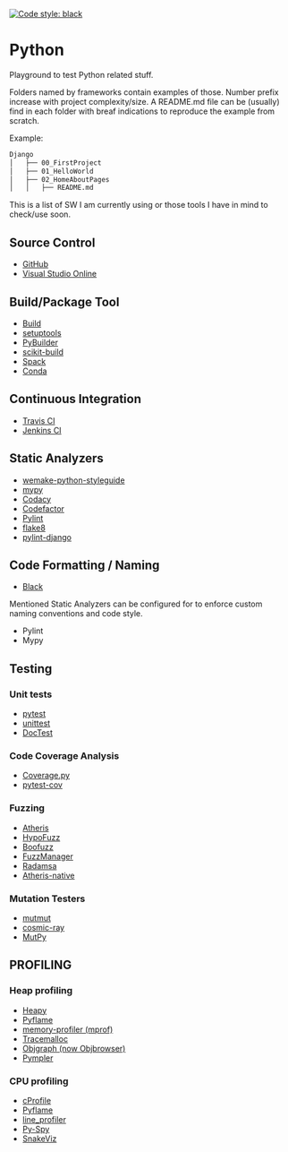 [![Code style: black](https://img.shields.io/badge/code%20style-black-000000.svg)](https://github.com/psf/black)


# Python

Playground to test Python related stuff.


Folders named by frameworks contain examples of those. 
Number prefix increase with project complexity/size.
A README.md file can be (usually) find in each folder with breaf indications to reproduce the example from scratch.

Example:
```bash
Django
│   ├── 00_FirstProject
│   ├── 01_HelloWorld
│   ├── 02_HomeAboutPages
│   │   ├── README.md
```

This is a list of SW I am currently using or those tools I have in mind to check/use soon.

## Source Control
* [GitHub](https://github.com/)
* [Visual Studio Online](https://vscode.dev/)

## Build/Package Tool
* [Build](https://github.com/pypa/build)
* [setuptools](https://pypi.org/project/setuptools/)
* [PyBuilder](https://pybuilder.io/)
* [scikit-build](https://scikit-build.readthedocs.io/en/latest/)  
* [Spack](https://github.com/spack/spack)
* [Conda](https://conda.io/en/latest/index.html)
 
## Continuous Integration
 * [Travis CI](http://travis-ci.org) 
 * [Jenkins CI](https://jenkins-ci.org/)
   
## Static Analyzers
* [wemake-python-styleguide](https://github.com/wemake-services/wemake-python-styleguide)
* [mypy](https://github.com/python/mypy)
* [Codacy](https://www.codacy.com/)
* [Codefactor](https://www.codefactor.io/)
* [Pylint](https://github.com/pylint-dev/pylint)
* [flake8](https://flake8.pycqa.org/en/latest/)
* [pylint-django](https://github.com/pylint-dev/pylint-django)

## Code Formatting / Naming
* [Black](https://pypi.org/project/black/)

Mentioned Static Analyzers can be configured for to enforce custom naming conventions and code style.
* Pylint
* Mypy

## Testing
### Unit tests
* [pytest](https://docs.pytest.org/en/7.4.x/contents.html)
* [unittest](https://docs.python.org/3/library/unittest.html)
* [DocTest](https://docs.python.org/3/library/doctest.html)

### Code Coverage Analysis
* [Coverage.py](https://coverage.readthedocs.io/en/7.3.1/)
* [pytest-cov](https://pytest-cov.readthedocs.io/en/latest/#)

### Fuzzing
- [Atheris](https://github.com/google/atheris)
- [HypoFuzz](https://hypofuzz.com/)
- [Boofuzz](https://github.com/jtpereyda/boofuzz)
- [FuzzManager](https://github.com/MozillaSecurity/FuzzManager)
- [Radamsa](https://github.com/aoh/radamsa)
- [Atheris-native](https://github.com/google/atheris-native)

### Mutation Testers
- [mutmut](https://github.com/boxed/mutmut)
- [cosmic-ray](https://github.com/sixty-north/cosmic-ray)
- [MutPy](https://github.com/mutpy/mutpy)

## PROFILING
### Heap profiling
- [Heapy](https://github.com/zhuyifei1999/guppy3)
- [Pyflame](https://github.com/uber/pyflame)
- [memory-profiler (mprof)](https://github.com/pythonprofilers/memory_profiler)
- [Tracemalloc](https://docs.python.org/3/library/tracemalloc.html)
- [Objgraph (now Objbrowser)](https://github.com/titusjan/objbrowser)
- [Pympler](https://github.com/pympler/pympler)

### CPU profiling
- [cProfile](https://docs.python.org/3/library/profile.html)
- [Pyflame](https://github.com/uber/pyflame)
- [line_profiler](https://github.com/rkern/line_profiler)
- [Py-Spy](https://github.com/benfred/py-spy)
- [SnakeViz](https://jiffyclub.github.io/snakeviz/)


